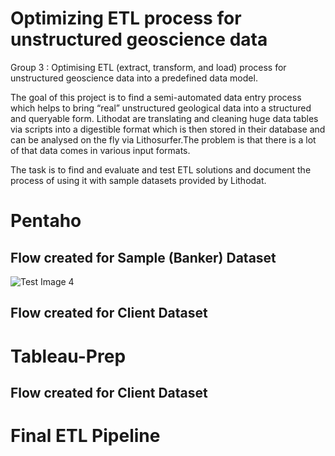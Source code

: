 # Optimizing ETL process for unstructured geoscience data 
Group 3 : Optimising ETL (extract, transform, and load) process for unstructured geoscience data into a predefined data model.

The goal of this project is to find a semi-automated data entry process which helps to bring “real” unstructured geological data into a structured and queryable form.  Lithodat are translating and cleaning huge data tables via scripts into a digestible format which is then stored in their database and can be analysed on the fly via Lithosurfer.The problem is that there is a lot of that data comes in various input formats.

The task is to find and evaluate and test ETL solutions and document the process of using it with sample datasets provided by Lithodat.

# Pentaho
## Flow created for Sample (Banker) Dataset
![Test Image 4](https://github.com/shivmistry605/MAST90106-Data-Science-Project-Group-3/blob/main/Pentaho/Pentaho%20banker%20dataset%20flow.png)

## Flow created for Client Dataset

# Tableau-Prep
## Flow created for Client Dataset

# Final ETL Pipeline
